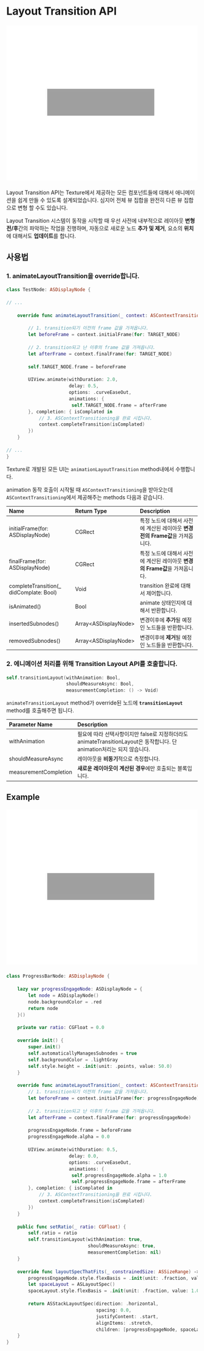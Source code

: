 # Layout Transition API

#### ![](../.gitbook/assets/progress.gif) 

Layout Transition API는 Texture에서 제공하는 모든 컴포넌트들에 대해서 애니메이션을 쉽게 만들 수 있도록 설계되었습니다. 심지어 전체 뷰 집합을 완전히 다른 뷰 집합으로 변형 할 수도 있습니다.

Layout Transition 시스템이 동작을 시작할 때 우선 사전에 내부적으로 레이아웃 **변형 전/후**간의 파악하는 작업을 진행하며, 자동으로 새로운 노드 **추가 및 제거**, 요소의 **위치**에 대해서도 **업데이트**를 합니다. 

## 사용법 

### 1. animateLayoutTransition을 override합니다. 

```swift
class TestNode: ASDisplayNode {

// ...

    override func animateLayoutTransition(_ context: ASContextTransitioning) {

        // 1. transition되기 이전의 frame 값을 가져옵니다.
        let beforeFrame = context.initialFrame(for: TARGET_NODE)
        
        // 2. transition되고 난 이후의 frame 값을 가져옵니다.
        let afterFrame = context.finalFrame(for: TARGET_NODE)
        
        self.TARGET_NODE.frame = beforeFrame
        
        UIView.animate(withDuration: 2.0,
                       delay: 0.5,
                       options: .curveEaseOut,
                       animations: {
                        self.TARGET_NODE.frame = afterFrame
        }, completion: { isComplated in
            // 3. ASContextTransitioning을 완료 시킵니다. 
            context.completeTransition(isComplated)
        })
    }
    
// ...
}
```

Texture로 개발된 모든 UI는 `animationLayoutTransition` method내에서 수행합니다. 

animation 동작 호출이 시작될 때 `ASContextTransitioning`을 받아오는데 `ASContextTransitioning`에서 제공해주는 methods 다음과 같습니다.

| Name | Return Type | Description |
| :--- | :--- | :--- |
| initialFrame\(for: ASDisplayNode\) | CGRect | 특정 노드에 대해서 사전에 계산된 레이아웃 **변경전의 Frame값**을 가져옵니다.  |
| finalFrame\(for: ASDisplayNode\) | CGRect | 특정 노드에 대해서 사전에 계산된 레이아웃 **변경의 Frame값**을 가져옵니다.  |
| completeTransition\(\_ didComplate: Bool\) | Void | transition 완료에 대해서 제어합니다.  |
| isAnimated\(\) | Bool | animate 상태인지에 대해서  반환합니다.  |
| insertedSubnodes\(\) | Array&lt;ASDisplayNode&gt; | 변경이후에 **추가**될 예정인 노드들을 반환합니다. |
| removedSubnodes\(\) | Array&lt;ASDisplayNode&gt; | 변경이후에 **제거**될 예정인 노드들을 반환합니다. |

### 2. 에니메이션 처리를 위해 Transition Layout API를 호출합니다. 

```swift
self.transitionLayout(withAnimation: Bool,
                      shouldMeasureAsync: Bool,
                      measurementCompletion: () -> Void)
```

`animateTransitionLayout` method가 override된 노드에 **`transitionLayout`** method를 호출해주면 됩니다.

| Parameter Name | Description |
| :--- | :--- |
| withAnimation | 필요에 따라 선택사항이지만 false로 지정하더라도 animateTransitionLayout은 동작합니다. 단 animation처리는 되지 않습니다.  |
| shouldMeasureAsync | 레이아웃을 **비동기**적으로 측정합니다.  |
| measurementCompletion | **새로운 레이아웃이 계산된 경우**에만 호출되는 블록입니다.  |

## Example

#### ![](../.gitbook/assets/progress.gif)

```swift
class ProgressBarNode: ASDisplayNode {
    
    lazy var progressEngageNode: ASDisplayNode = {
        let node = ASDisplayNode()
        node.backgroundColor = .red
        return node
    }()
    
    private var ratio: CGFloat = 0.0
    
    override init() {
        super.init()
        self.automaticallyManagesSubnodes = true
        self.backgroundColor = .lightGray
        self.style.height = .init(unit: .points, value: 50.0)
    }
    
    override func animateLayoutTransition(_ context: ASContextTransitioning) {
        // 1. transition되기 이전의 frame 값을 가져옵니다.
        let beforeFrame = context.initialFrame(for: progressEngageNode)
        
        // 2. transition되고 난 이후의 frame 값을 가져옵니다.
        let afterFrame = context.finalFrame(for: progressEngageNode)
        
        progressEngageNode.frame = beforeFrame
        progressEngageNode.alpha = 0.0
        
        UIView.animate(withDuration: 0.5,
                       delay: 0.0,
                       options: .curveEaseOut,
                       animations: {
                        self.progressEngageNode.alpha = 1.0
                        self.progressEngageNode.frame = afterFrame
        }, completion: { isComplated in
            // 3. ASContextTransitioning을 완료 시킵니다. 
            context.completeTransition(isComplated)
        })
    }
    
    public func setRatio(_ ratio: CGFloat) {
        self.ratio = ratio
        self.transitionLayout(withAnimation: true,
                              shouldMeasureAsync: true,
                              measurementCompletion: nil)
    }
    
    override func layoutSpecThatFits(_ constrainedSize: ASSizeRange) -> ASLayoutSpec {
        progressEngageNode.style.flexBasis = .init(unit: .fraction, value: ratio)
        let spaceLayout = ASLayoutSpec()
        spaceLayout.style.flexBasis = .init(unit: .fraction, value: 1.0 - ratio)
        
        return ASStackLayoutSpec(direction: .horizontal,
                                 spacing: 0.0,
                                 justifyContent: .start,
                                 alignItems: .stretch,
                                 children: [progressEngageNode, spaceLayout])
    }
}

```

